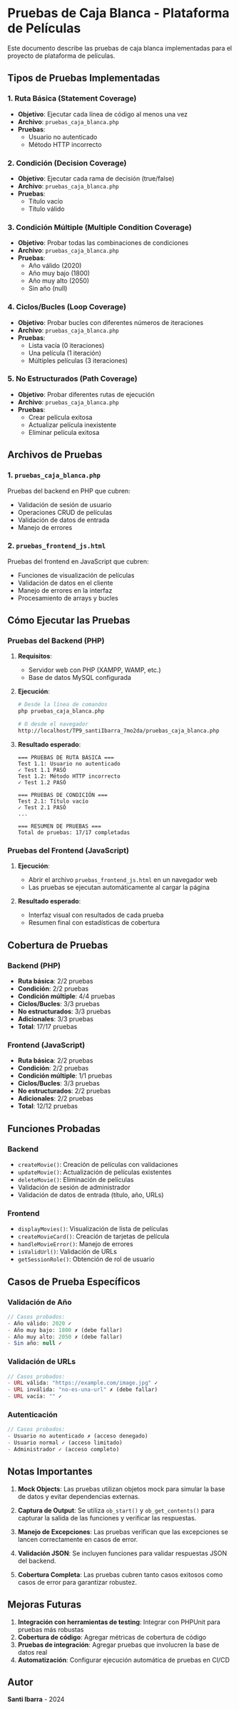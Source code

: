 # Pruebas de Caja Blanca - Plataforma de Películas

Este documento describe las pruebas de caja blanca implementadas para el proyecto de plataforma de películas.

## Tipos de Pruebas Implementadas

### 1. Ruta Básica (Statement Coverage)
- **Objetivo**: Ejecutar cada línea de código al menos una vez
- **Archivo**: `pruebas_caja_blanca.php`
- **Pruebas**:
  - Usuario no autenticado
  - Método HTTP incorrecto

### 2. Condición (Decision Coverage)
- **Objetivo**: Ejecutar cada rama de decisión (true/false)
- **Archivo**: `pruebas_caja_blanca.php`
- **Pruebas**:
  - Título vacío
  - Título válido

### 3. Condición Múltiple (Multiple Condition Coverage)
- **Objetivo**: Probar todas las combinaciones de condiciones
- **Archivo**: `pruebas_caja_blanca.php`
- **Pruebas**:
  - Año válido (2020)
  - Año muy bajo (1800)
  - Año muy alto (2050)
  - Sin año (null)

### 4. Ciclos/Bucles (Loop Coverage)
- **Objetivo**: Probar bucles con diferentes números de iteraciones
- **Archivo**: `pruebas_caja_blanca.php`
- **Pruebas**:
  - Lista vacía (0 iteraciones)
  - Una película (1 iteración)
  - Múltiples películas (3 iteraciones)

### 5. No Estructurados (Path Coverage)
- **Objetivo**: Probar diferentes rutas de ejecución
- **Archivo**: `pruebas_caja_blanca.php`
- **Pruebas**:
  - Crear película exitosa
  - Actualizar película inexistente
  - Eliminar película exitosa

## Archivos de Pruebas

### 1. `pruebas_caja_blanca.php`
Pruebas del backend en PHP que cubren:
- Validación de sesión de usuario
- Operaciones CRUD de películas
- Validación de datos de entrada
- Manejo de errores

### 2. `pruebas_frontend_js.html`
Pruebas del frontend en JavaScript que cubren:
- Funciones de visualización de películas
- Validación de datos en el cliente
- Manejo de errores en la interfaz
- Procesamiento de arrays y bucles

## Cómo Ejecutar las Pruebas

### Pruebas del Backend (PHP)

1. **Requisitos**:
   - Servidor web con PHP (XAMPP, WAMP, etc.)
   - Base de datos MySQL configurada

2. **Ejecución**:
   ```bash
   # Desde la línea de comandos
   php pruebas_caja_blanca.php
   
   # O desde el navegador
   http://localhost/TP9_santiIbarra_7mo2da/pruebas_caja_blanca.php
   ```

3. **Resultado esperado**:
   ```
   === PRUEBAS DE RUTA BÁSICA ===
   Test 1.1: Usuario no autenticado
   ✓ Test 1.1 PASÓ
   Test 1.2: Método HTTP incorrecto
   ✓ Test 1.2 PASÓ
   
   === PRUEBAS DE CONDICIÓN ===
   Test 2.1: Título vacío
   ✓ Test 2.1 PASÓ
   ...
   
   === RESUMEN DE PRUEBAS ===
   Total de pruebas: 17/17 completadas
   ```

### Pruebas del Frontend (JavaScript)

1. **Ejecución**:
   - Abrir el archivo `pruebas_frontend_js.html` en un navegador web
   - Las pruebas se ejecutan automáticamente al cargar la página

2. **Resultado esperado**:
   - Interfaz visual con resultados de cada prueba
   - Resumen final con estadísticas de cobertura

## Cobertura de Pruebas

### Backend (PHP)
- **Ruta básica**: 2/2 pruebas
- **Condición**: 2/2 pruebas
- **Condición múltiple**: 4/4 pruebas
- **Ciclos/Bucles**: 3/3 pruebas
- **No estructurados**: 3/3 pruebas
- **Adicionales**: 3/3 pruebas
- **Total**: 17/17 pruebas

### Frontend (JavaScript)
- **Ruta básica**: 2/2 pruebas
- **Condición**: 2/2 pruebas
- **Condición múltiple**: 1/1 pruebas
- **Ciclos/Bucles**: 3/3 pruebas
- **No estructurados**: 2/2 pruebas
- **Adicionales**: 2/2 pruebas
- **Total**: 12/12 pruebas

## Funciones Probadas

### Backend
- `createMovie()`: Creación de películas con validaciones
- `updateMovie()`: Actualización de películas existentes
- `deleteMovie()`: Eliminación de películas
- Validación de sesión de administrador
- Validación de datos de entrada (título, año, URLs)

### Frontend
- `displayMovies()`: Visualización de lista de películas
- `createMovieCard()`: Creación de tarjetas de película
- `handleMovieError()`: Manejo de errores
- `isValidUrl()`: Validación de URLs
- `getSessionRole()`: Obtención de rol de usuario

## Casos de Prueba Específicos

### Validación de Año
```php
// Casos probados:
- Año válido: 2020 ✓
- Año muy bajo: 1800 ✗ (debe fallar)
- Año muy alto: 2050 ✗ (debe fallar)
- Sin año: null ✓
```

### Validación de URLs
```php
// Casos probados:
- URL válida: "https://example.com/image.jpg" ✓
- URL inválida: "no-es-una-url" ✗ (debe fallar)
- URL vacía: "" ✓
```

### Autenticación
```php
// Casos probados:
- Usuario no autenticado ✗ (acceso denegado)
- Usuario normal ✓ (acceso limitado)
- Administrador ✓ (acceso completo)
```

## Notas Importantes

1. **Mock Objects**: Las pruebas utilizan objetos mock para simular la base de datos y evitar dependencias externas.

2. **Captura de Output**: Se utiliza `ob_start()` y `ob_get_contents()` para capturar la salida de las funciones y verificar las respuestas.

3. **Manejo de Excepciones**: Las pruebas verifican que las excepciones se lancen correctamente en casos de error.

4. **Validación JSON**: Se incluyen funciones para validar respuestas JSON del backend.

5. **Cobertura Completa**: Las pruebas cubren tanto casos exitosos como casos de error para garantizar robustez.

## Mejoras Futuras

1. **Integración con herramientas de testing**: Integrar con PHPUnit para pruebas más robustas
2. **Cobertura de código**: Agregar métricas de cobertura de código
3. **Pruebas de integración**: Agregar pruebas que involucren la base de datos real
4. **Automatización**: Configurar ejecución automática de pruebas en CI/CD

## Autor

**Santi Ibarra** - 2024 